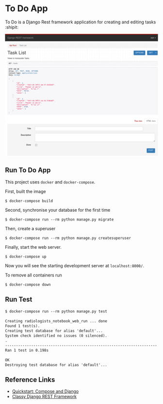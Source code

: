 # To Do App
To Do is a Django Rest framework application for creating and editing tasks :shipit:

![Sample of the app](notebook_to_do_list.png)

## Run To Do App
This project uses `docker` and `docker-compose`.

First, built the image
```
$ docker-compose build
```

Second, synchronise your database for the first time
```
$ docker-compose run --rm python manage.py migrate
```

Then, create a superuser
```
$ docker-compose run --rm python manage.py createsuperuser
```

Finally, start the web server. 
```
$ docker-compose up
```
Now you will see the starting development server at `localhost:8000/`.

To remove all containers run
```
$ docker-compose down
```


## Run Test

```
$ docker-compose run --rm python manage.py test

Creating radiologists_notebook_web_run ... done
Found 1 test(s).
Creating test database for alias 'default'...
System check identified no issues (0 silenced).
.
----------------------------------------------------------------------
Ran 1 test in 0.198s

OK
Destroying test database for alias 'default'...
```

## Reference Links
- [Quickstart: Compose and Django](https://docs.docker.com/samples/django/)
- [Classy Django REST Framework](https://www.cdrf.co/)